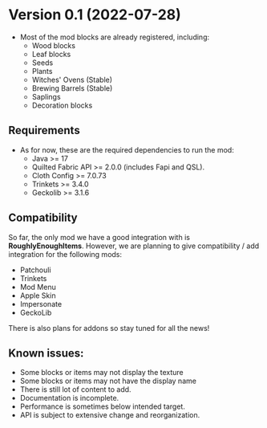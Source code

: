 Version 0.1 (2022-07-28)
==============================

* Most of the mod blocks are already registered, including:
    * Wood blocks
    * Leaf blocks
    * Seeds
    * Plants
    * Witches' Ovens (Stable)
    * Brewing Barrels (Stable)
    * Saplings
    * Decoration blocks

## Requirements

* As for now, these are the required dependencies to run the mod:
    * Java >= 17
    * Quilted Fabric API >= 2.0.0 (includes Fapi and QSL).
    * Cloth Config >= 7.0.73
    * Trinkets >= 3.4.0
    * Geckolib >= 3.1.6

## Compatibility

So far, the only mod we have a good integration with is **RoughlyEnoughItems**. However, we are planning to give
compatibility / add integration for the following mods:

* Patchouli
* Trinkets
* Mod Menu
* Apple Skin
* Impersonate
* GeckoLib

There is also plans for addons so stay tuned for all the news!

## Known issues:

* Some blocks or items may not display the texture
* Some blocks or items may not have the display name
* There is still lot of content to add.
* Documentation is incomplete.
* Performance is sometimes below intended target.
* API is subject to extensive change and reorganization.


